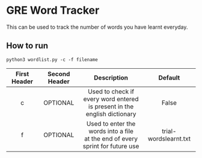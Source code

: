 # GRE Word Tracker #

This can be used to track the number of words you have learnt everyday.

## How to run ##
`python3 wordlist.py -c -f filename`
  

  First Header  | Second Header | Description                                                                   | Default
  | :---: | :---: | :---: | :---:
  c             | OPTIONAL      | Used to check if every word entered<br/> is present in the english dictionary |  False
  f             | OPTIONAL      | Used to enter the words into a file<br/> at the end of every sprint for future use |  trial-wordslearnt.txt